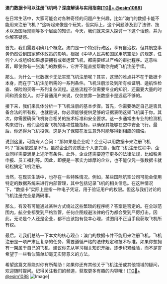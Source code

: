 **澳门数据卡可以注册飞机吗？深度解读与实用指南[[TG💪+ @esim1088](https://t.me/s/esim1088)]**

在日常生活中，大家可能会对各种奇怪的问题产生兴趣，比如“澳门的数据卡能不能用来注册飞机？”这听起来像是个玩笑，但实际上，这个问题涉及到了法律、技术以及国际规则等多个层面的知识。今天，我们就来深入探讨一下这个话题，并为你解答疑惑。

首先，我们需要明确几个概念。澳门是一个特别行政区，享有自治权，但其航空事务仍然受到国家整体政策的影响。根据《中华人民共和国民用航空法》的规定，任何个人或组织如果想要拥有或者运营飞机，都需要经过严格的审批程序。这意味着，即使你有一张澳门的数据卡，它并不能直接帮助你完成飞机注册手续。

那么，为什么一张数据卡无法实现飞机注册呢？其实，这里的难点并不在于数据卡本身，而在于飞机注册所需的一系列条件。飞机注册涉及到所有权证明、适航性检查、保险购买等一系列复杂流程。这些流程不仅需要专业的知识，还需要大量的时间和资金投入。对于普通用户来说，仅仅依靠一张数据卡是远远不够的。

接下来，我们来具体分析一下飞机注册的基本步骤。首先，你需要确定自己是否具备合法的所有权。也就是说，你必须能够提供足够的证据表明这架飞机属于你。其次，你需要确保飞机符合相关的技术标准和安全要求。这一步通常由专业的检测机构来进行，他们会检查飞机的各项性能指标，以确保其能够在空中安全飞行。最后，你还得为飞机投保，这是为了保障在发生意外时能够得到相应的赔偿。

说到这里，可能有人会问：“那如果是企业呢？企业可以用数据卡来注册飞机吗？”答案依然是不行。虽然企业的资质比个人更完善，但在飞机注册过程中，企业同样需要满足上述所有条件。此外，企业还需要遵守更多的法律法规，比如税务申报、员工福利等。因此，即便是一家实力雄厚的企业，也不能仅凭一张数据卡就轻松搞定飞机注册。

当然，在现实生活中，也存在一些特殊情况。例如，某些国际航空公司可能会使用特定的数据系统来进行内部管理，其中包括记录飞机的相关信息。在这种情况下，“数据卡”实际上是指一种电子凭证，用于验证用户的权限。但这与我们讨论的飞机注册完全是两码事。

那么，有没有可能通过某种方式绕过这些繁琐的程序呢？答案是否定的。在全球范围内，航空业都受到严格监管，任何企图规避法律的行为都会受到严厉打击。因此，无论是个人还是企业，都不应该抱有侥幸心理，试图用不正当手段获取飞机所有权。

最后，让我们总结一下本文的核心观点：澳门的数据卡并不能用来注册飞机。飞机注册是一项严肃且复杂的任务，需要遵循严格的法律规定和技术标准。如果你想拥有一架属于自己的飞机，建议你先从学习相关知识开始，逐步积累经验，而不是寄希望于一些看似简单却毫无实际意义的方法。

希望这篇文章能对你有所帮助！如果你还有其他关于飞机注册或其他领域的疑问，欢迎随时提问。记得关注我们的频道，获取更多有趣的内容哦！[[TG💪+ @esim1088](https://t.me/s/esim1088) ![Image](https://i.postimg.cc/4NQfJmqS/Snipaste-2025-05-13-00-14-12.png)]